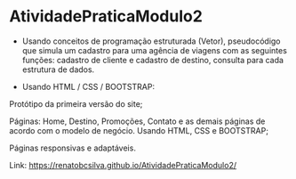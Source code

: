 # AtividadePraticaModulo2

- Usando conceitos de programação estruturada (Vetor), pseudocódigo que simula um cadastro para uma agência de viagens com as seguintes funções: cadastro de cliente e cadastro de destino, consulta para cada estrutura de dados. 

- Usando HTML / CSS / BOOTSTRAP: 

Protótipo da primeira versão do site; 

Páginas: Home, Destino, Promoções, Contato e as demais páginas de acordo com o modelo de negócio. Usando HTML, CSS e BOOTSTRAP; 

Páginas responsivas e adaptáveis. 


Link:  https://renatobcsilva.github.io/AtividadePraticaModulo2/
